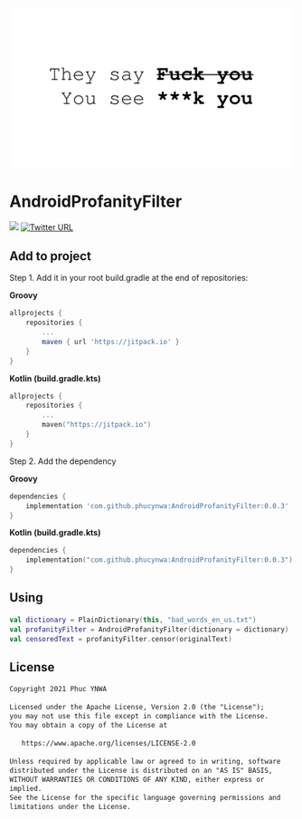 ![](./illustration_cover.png)

# AndroidProfanityFilter

[![](https://jitpack.io/v/phucynwa/AndroidProfanityFilter.svg)](https://jitpack.io/#phucynwa/AndroidProfanityFilter) [![Twitter URL](https://img.shields.io/twitter/url/https/twitter.com/phucynwa.svg?style=social&label=Follow%20%40phucynwa)]([https://twitter.com/phucynwa](https://twitter.com/intent/follow?screen_name=phucynwa))

## Add to project

Step 1. Add it in your root build.gradle at the end of repositories:

**Groovy**

```Groovy
allprojects {
    repositories {
        ...
        maven { url 'https://jitpack.io' }
    }
}
```

**Kotlin (build.gradle.kts)**

```Kotlin
allprojects {
    repositories {
        ...
        maven("https://jitpack.io")
    }
}
```

Step 2. Add the dependency

**Groovy**

```Groovy
dependencies {
    implementation 'com.github.phucynwa:AndroidProfanityFilter:0.0.3'
}
```

**Kotlin (build.gradle.kts)**

```Kotlin
dependencies {
    implementation("com.github.phucynwa:AndroidProfanityFilter:0.0.3")
}
```

## Using

```Kotlin
val dictionary = PlainDictionary(this, "bad_words_en_us.txt")
val profanityFilter = AndroidProfanityFilter(dictionary = dictionary)
val censoredText = profanityFilter.censor(originalText)
```

## License

```
Copyright 2021 Phuc YNWA

Licensed under the Apache License, Version 2.0 (the "License");
you may not use this file except in compliance with the License.
You may obtain a copy of the License at

   https://www.apache.org/licenses/LICENSE-2.0

Unless required by applicable law or agreed to in writing, software
distributed under the License is distributed on an "AS IS" BASIS,
WITHOUT WARRANTIES OR CONDITIONS OF ANY KIND, either express or implied.
See the License for the specific language governing permissions and
limitations under the License.
```
